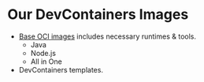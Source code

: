 # Our DevContainers Images

- [Base OCI images](./images/README.md) includes necessary runtimes & tools.
  - Java
  - Node.js
  - All in One
- DevContainers templates.